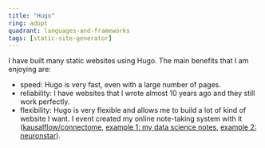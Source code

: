 ```yaml
---
title: "Hugo"
ring: adopt
quadrant: languages-and-frameworks
tags: [static-site-generator]
---
```


I have built many static websites using Hugo. The main benefits that I am enjoying are:

- speed: Hugo is very fast, even with a large number of pages.
- reliability: I have websites that I wrote almost 10 years ago and they still work perfectly.
- flexibility: Hugo is very flexible and allows me to build a lot of kind of website I want. I event created my online note-taking system with it ([kausalflow/connectome](https://github.com/kausalflow/connectome), [example 1: my data science notes](https://datumorphism.leima.is/), [example 2: neuronstar](https://neuronstar.kausalflow.com/)).
